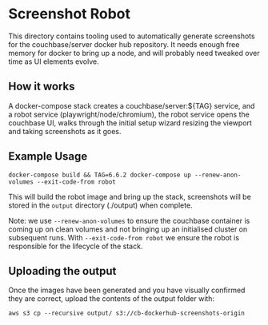 # Screenshot Robot

This directory contains tooling used to automatically generate screenshots for the couchbase/server docker hub repository. It needs enough free memory for docker to bring up a node, and will probably need tweaked over time as UI elements evolve.

## How it works

A docker-compose stack creates a couchbase/server:${TAG} service, and a robot service (playwright/node/chromium), the robot service opens the couchbase UI, walks through the initial setup wizard resizing the viewport and taking screenshots as it goes.

## Example Usage

`docker-compose build && TAG=6.6.2 docker-compose up --renew-anon-volumes --exit-code-from robot`

This will build the robot image and bring up the stack, screenshots will be stored in the `output` directory (./output) when complete.

Note: we use `--renew-anon-volumes` to ensure the couchbase container is coming up on clean volumes and not bringing up an initialised cluster on subsequent runs. With `--exit-code-from robot` we ensure the robot is responsible for the lifecycle of the stack.

## Uploading the output

Once the images have been generated and you have visually confirmed they are correct, upload the contents of the output folder with:

`aws s3 cp --recursive output/ s3://cb-dockerhub-screenshots-origin`
